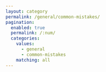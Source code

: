 ```yaml
---
layout: category
permalink: /general/common-mistakes/
pagination: 
  enabled: true
  permalink: /:num/
  categories:
    values:
      - general
      - common-mistakes
    matching: all
---
```


